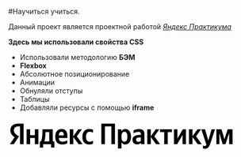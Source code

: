 #Научиться учиться.

Данный проект является проектной работой _[Яндекс Практикума](https://practicum.yandex.ru/)_

**Здесь мы использовали свойства CSS**

- Использовали методологию **БЭМ**
- **Flexbox**
- Абсолютное позиционирование
- Анимации
- Обнуляли отступы
- Таблицы
- Добавляли ресурсы с помощью **iframe**

<img src="/images/logo_place_header.svg">
